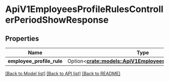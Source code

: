 # ApiV1EmployeesProfileRulesControllerPeriodShowResponse

## Properties

Name | Type | Description | Notes
------------ | ------------- | ------------- | -------------
**employee_profile_rule** | Option<[**crate::models::ApiV1EmployeesProfileRuleSerializer**](ApiV1EmployeesProfileRuleSerializer.md)> |  | [optional]

[[Back to Model list]](../README.md#documentation-for-models) [[Back to API list]](../README.md#documentation-for-api-endpoints) [[Back to README]](../README.md)


